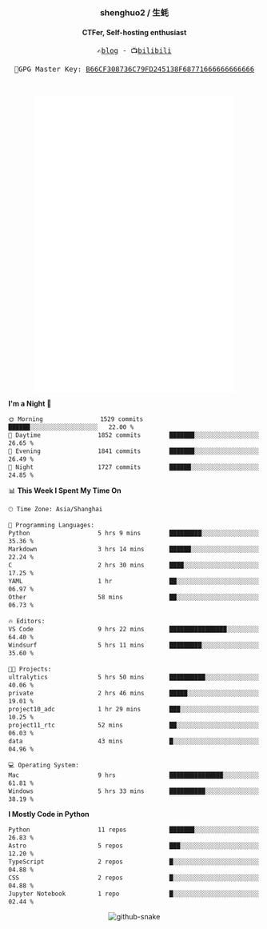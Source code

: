 <h3 align="center"> shenghuo2 / 生蚝 </h3>
<h4 align="center" >CTFer, Self-hosting enthusiast</h3>


<p align="center">
  <samp>
    ✍️<a href="https://blog.shenghuo2.top/">blog</a> -
    📺<a href="https://space.bilibili.com/85894935">bilibili</a>
  </samp>
</p>
<p align="center">
  <samp>
     🔐GPG Master Key: <a align="center" href="https://github.com/shenghuo2.gpg">B66CF308736C79FD245138F68771666666666666</a>
  </samp>
</p>
<br>
<p align="center">
  <a href="https://github.com/shenghuo2">
    <img width="400" align="top" src="https://github.com/shenghuo2/shenghuo2/blob/main/metrics.left.svg" />
  </a>
  <a href="https://github.com/shenghuo2">
    <img width="400" align="top" src="https://github.com/shenghuo2/shenghuo2/blob/main/metrics.right.svg" />
  </a>
</p>


<!--START_SECTION:waka-->
**I'm a Night 🦉** 

```text
🌞 Morning                1529 commits        ██████░░░░░░░░░░░░░░░░░░░   22.00 % 
🌆 Daytime                1852 commits        ███████░░░░░░░░░░░░░░░░░░   26.65 % 
🌃 Evening                1841 commits        ███████░░░░░░░░░░░░░░░░░░   26.49 % 
🌙 Night                  1727 commits        ██████░░░░░░░░░░░░░░░░░░░   24.85 % 
```


📊 **This Week I Spent My Time On** 

```text
🕑︎ Time Zone: Asia/Shanghai

💬 Programming Languages: 
Python                   5 hrs 9 mins        █████████░░░░░░░░░░░░░░░░   35.36 % 
Markdown                 3 hrs 14 mins       ██████░░░░░░░░░░░░░░░░░░░   22.24 % 
C                        2 hrs 30 mins       ████░░░░░░░░░░░░░░░░░░░░░   17.25 % 
YAML                     1 hr                ██░░░░░░░░░░░░░░░░░░░░░░░   06.97 % 
Other                    58 mins             ██░░░░░░░░░░░░░░░░░░░░░░░   06.73 % 

🔥 Editors: 
VS Code                  9 hrs 22 mins       ████████████████░░░░░░░░░   64.40 % 
Windsurf                 5 hrs 11 mins       █████████░░░░░░░░░░░░░░░░   35.60 % 

🐱‍💻 Projects: 
ultralytics              5 hrs 50 mins       ██████████░░░░░░░░░░░░░░░   40.06 % 
private                  2 hrs 46 mins       █████░░░░░░░░░░░░░░░░░░░░   19.01 % 
project10_adc            1 hr 29 mins        ███░░░░░░░░░░░░░░░░░░░░░░   10.25 % 
project11_rtc            52 mins             ██░░░░░░░░░░░░░░░░░░░░░░░   06.03 % 
data                     43 mins             █░░░░░░░░░░░░░░░░░░░░░░░░   04.96 % 

💻 Operating System: 
Mac                      9 hrs               ███████████████░░░░░░░░░░   61.81 % 
Windows                  5 hrs 33 mins       ██████████░░░░░░░░░░░░░░░   38.19 % 
```

**I Mostly Code in Python** 

```text
Python                   11 repos            ███████░░░░░░░░░░░░░░░░░░   26.83 % 
Astro                    5 repos             ███░░░░░░░░░░░░░░░░░░░░░░   12.20 % 
TypeScript               2 repos             █░░░░░░░░░░░░░░░░░░░░░░░░   04.88 % 
CSS                      2 repos             █░░░░░░░░░░░░░░░░░░░░░░░░   04.88 % 
Jupyter Notebook         1 repo              █░░░░░░░░░░░░░░░░░░░░░░░░   02.44 % 
```




<!--END_SECTION:waka-->


<div align="center">
  <picture>
    <source media="(prefers-color-scheme: dark)" srcset="https://gist.githubusercontent.com/shenghuo2/bfce20b14ab0484cef03bae6e60e0b3a/raw/github-snake-dark.svg" />
    <source media="(prefers-color-scheme: light)" srcset="https://gist.githubusercontent.com/shenghuo2/bfce20b14ab0484cef03bae6e60e0b3a/raw/github-snake.svg" />
    <img alt="github-snake" src="https://gist.githubusercontent.com/shenghuo2/bfce20b14ab0484cef03bae6e60e0b3a/raw/github-snake.svg" />
  </picture>
</div>

<!--
**shenghuo2/shenghuo2** is a ✨ _special_ ✨ repository because its `README.md` (this file) appears on your GitHub profile.

Here are some ideas to get you started:

- 🔭 I’m currently working on ...
- 🌱 I’m currently learning ...
- 👯 I’m looking to collaborate on ...
- 🤔 I’m looking for help with ...
- 💬 Ask me about ...
- 📫 How to reach me: ...
- 😄 Pronouns: ...
- ⚡ Fun fact: ...
-->
